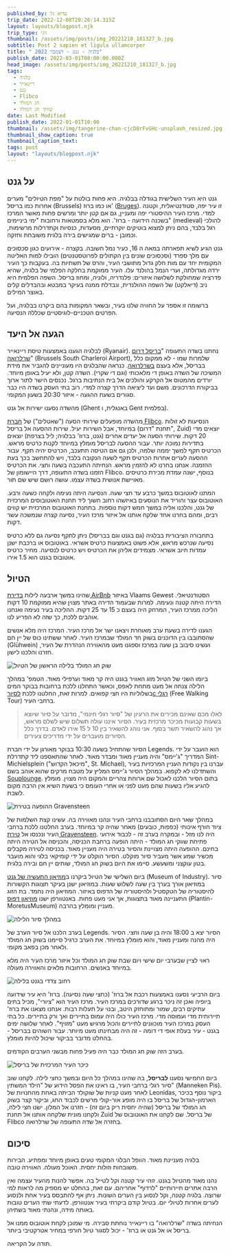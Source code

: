 ```yaml
---
published_by: עדוא גל
trip_date: 2022-12-08T20:26:14.315Z
layout: layouts/blogpost.njk
trip_type: זוגי
thumbnail: /assets/img/posts/img_20221210_181327_b.jpg
subtitle: Post 2 sapien et ligula ullamcorper
title: " בלגיה - גנט - דצמבר 2022"
publish_date: 2022-03-01T08:00:00.000Z
head_image: /assets/img/posts/img_20221210_181327_b.jpg
tags:
  - בלגיה
  - ריינאייר
  - גנט
  - Flibco
  - חג המולד
  - שווקי חג המולד
date: Last Modified
publish_date: 2022-01-01T10:00
thumbnail: /assets/img/tangerine-chan-cjcD8rFvGHc-unsplash_resized.jpg
thumbnail_show_caption: true
thumbnail_caption_text:
tags: post
layout: "layouts/blogpost.njk"
---
```

## על גנט

גנט היא העיר השלישית בגודלה בבלגיה. היא פחות בולטת על "מפת הטיולים" מערים אחרות כמו בריסל (Brussels) או כמו ברוז' ([Bruges](https://en.wikipedia.org/wiki/Bruges)). זו עיר יפה, סטודנטיאלית, וקטנה למדי. מרכז העיר ההיסטורי יפה ומעניין, גם אם קטן יותר ומרשים פחות מאשר המרכז בשכנה הידועה - ברוז'. הוא מלא בסמטאות ורחובות "ימי ביניימים" (medieval) להולכי רגל בלבד, בהם ניתן למצוא בוטיקים יוקרתיים, מסעדות, כנסיות וקתדרלות מרשימות, וכמובן - ברים שמגישים בירה בלגית משובחת וחזקה.

גנט הגיע לשיא תפארתה במאה ה 16, כעיר נמל חשובה. בקצרה - אירועים כגון סכסוכים עם מלך ספרד (וסכסוכים שונים בין הקתולים לפרוטסטנטים) הובילו למות האליטה המקומית יחד עם מות חלק גדול מתושבי העיר, והרס של תשתיות בה. בעקבות כך העיר ירדה מגדולתה, וערי הנמל בהולנד עלו. העיר ממוקמת בחלקה הפלמי של בלגיה, שהיא פדרציה שמחולקת לשלושה איזורים: פלנדריה, ולוניה, ומחוז בריסל. השפה הפלמית היא ניב (דיאלקט) של השפה ההולנדית, ונבדלת ממנה בעיקר במבטא ובהבדלים קלים באוצר המילים.

ברשומה זו אספר על החוויה שלנו בעיר, ובשאר המקומות בהם ביקרנו בבלגיה, ועל הפרטים הטכניים-לוגיסטיים שכללה הנסיעה.

## הגעה אל היעד

לבלגיה הגענו באמצעות טיסת ריינאייר (Ryanair). נחתנו בשדה התעופה "[בריסל דרום שרלרואה](https://www.brussels-charleroi-airport.com/en)" (Brussels South Charleroi Airport), שלמרות שמו - לא ממקום כלל בבריסל, אלא בעצם [בשרלרואה](https://goo.gl/maps/j8SATLfSgNqAL9hM9). כנראה שהבלגים היו מעוניינים להגביר את מידת המשיכה של השדה באופן די מלאכותי (וגם די שקרי). השדה קטן, ולא יעיל באופן מיוחד. יורדים מהמטוס אל הקרקע והולכים אל בית הנתיבות ברגל. נכנסים הישר לתור ארוך בביקורת הדרכונים. משם ועד ליציאה הדרך קצרה למדי. רוב בתי העסק בשדה היו כבר סגורים בשעת ההגעה - איזור 20:30 בשעון המקומי.

מהשדה נסענו ישירות אל גנט (Ghent באנגלית, ו Gent בפלמית).

מהשדה מופעלים שירותי הסעה ("שאטלים") של [חברת Flibco](https://www.flibco.com/en/timetable). הנסיעות לא זולות במיוחד, אבל השירות יעיל. שירות ההסעה אל בריסל (תחנת "דרום", Zuid) יוצאים מדי 20 דקות. שירותי הסעה אל יעדים אחרים (גנט, ברוז' בבלגיה; ליל בצרפת) יוצאים בתדירות נמוכה יותר. עבור ההסעה לבריסל מומלץ במיוחד לקנות כרטיס מראש. הכרטיס תקף למשך יממה שלמה, ולכן גם אם הטיסה תתעכב, הכרטיס יהיה תקף. עבור ההסעה לערים אחרות הכרטיס תקף לשעה הנקובה בלבד, ויש להתחשב בכך בעת ההזמנה. אנחנו בחרנו לא להזמין מראש. הנחיתה התעכבה בשעה וחצי. את הכרטיס הזמנו בשדה התעופה, דרך היישומון של Flibco. בנוסף, ישנה עמדת מכירת כרטיסים מאויישת אנושית בשדה עצמו. עושה רושם שיש שם תור.

המתנו לאוטובוס במשך כרבע עד חצי שעה. הנסיעה היתה נעימה ולקחה כשעה ורבע. האוטובוס עצר והוריד את הנוסעים באיזשהו רחוב חשוך ליד תחנת האוטובוסים המרכזית של גנט, והלכנו אליה במשך חמש דקות נוספות. בתחנת האוטובוס המרכזית יש קווים רבים, ומהם בחרנו אחד שלקח אותנו אל איזור מרכז העיר, נסיעה קצרה שנמשכה עשר דקות.

בתחבורה הציבורית בבלגיה (גם בגנט וגם בבריסל) ניתן לתקף נסיעה גם ללא כרטיס נסיעה שנרכש מראש, אלא פשוט באמצעות כרטיס אשראי. באוטובוס או ברכבת ישנן עמדות חיוב אשראי. מצמידים אליהן את הכרטיס ויש כרטיס לנסיעה. מחיר כרטיס אוטובוס בגנט הוא 1.5 אירו.

## הטיול

שהינו במשך ארבעה לילות [בדירת AirBnb](https://www.airbnb.com/rooms/694590175051349421) באיזור Vlaams Gewest הסטודנטיאלי. הדירה היתה קטנה ונעימה. למרות שבעמוד הדירה באתר מצוין שהיא ממוקמת 10 דקות הליכה ממרכז העיר, המרחק היה בעצם כ 15 עד 25 דקות. ההליכה בעיר נעימה ואנחנו אוהבים ללכת, כך שזה לא הפריע לנו.

הגענו לדירה בשעת ערב מאוחרת ויצאנו ישר אל מרכז העיר. המרכז היה מלא אנשים שהסתובבו בין הדוכנים בשוק חד המולד שבמרכז העיר. לאחר ששתינו כוס של יין חם (Glühwein) ועשינו סיבוב בן שעה במרכז וספגנו מעט מהאווירה הנהדרת של העיר, חזרנו והלכנו לישון.

![שוק חג המולד בלילה הראשון של הטיול](/assets/img/posts/img_20221208_232414_b.jpg "שוק חג המולד בלילה הראשון של הטיול")

ביומו השני של הטיול מזג האוויר בגנט היה קר מאוד וערפילי מאוד. הטמפ' במהלך הלילה צנחה אל מעט מתחת לאפס, וכאשר התחלנו ללכת ברחובות בבוקר המים בשלוליות היו חצי קפואים. למרות זאת, החלטנו ללכת [לסיורc רגלי](https://www.legendstours.be/en/ghent/) (Free Walking Tour) ברחבי העיר. 

> לאלו מכם שאינם מכירים את הרעיון של "סיור רגלי חינמי", מדובר על סיור שיוצא בשעות קבועות מכיכר מרכזית בעיר. הסיור איננו עולה תשלום שיש לשלם מראש, אך נהוג להשאיר תשר בסוף. אני נוהג להשאיר בין 10 ל 15 אירו לאדם. בדרך כלל הסיורים מועברים על ידי מדריכים צעירים. 

הסיור שהתחיל בשעה 10:30 בבוקר מאורגן על ידי חברת Legends. הוא הועבר על ידי המדריך "ג'יימס" והיה מעניין מאוד ומבדר מאוד. לאחר שהתאספנו ליד קתדרלת Sint-Michielsplein ("מיכאל הקדוש", St. Michael), עברנו בין נקודות העניין המרכזיות בעיר והשתדלנו לא לקפוא. במהלך הסיור ג'יימס המליץ על מטבח מרקים שהוא אוהב בשם [Souplounge](https://goo.gl/maps/FpWLLwJhVpbkAAkQ9). בתום הסיור הלכנו לאכול שם ארוחת צהריים והמקום היה מצוין. מומלץ להגיע אליו בשעות שהם מעט לפני או אחרי העומס כי בשעת השיא אין הרבה מקום לשבת.

![ההופעה בטירת Gravensteen](/assets/img/posts/img_20221209_201744_b.jpg "ההופעה בטירת Gravensteen")

במהלך שאר היום הסתובבנו ברחבי העיר ונהנו מאווירה בה. עשינו קצת השלמות של ציוד חורף איכותי (כפפות, כובעים) מאחר שהיה קר במיוחד. בערב החלטנו ללכת ברחבי העיר ונכנסו אל [טירת Gravensteen](https://en.wikipedia.org/wiki/Gravensteen). היה לנו מזל - ובמקרה בערב זה - לכבוד אירועי פתיחת שווקי חג המולד - היתה הופעה ברחבת הכניסה, והכניסה אל הטירה היתה בחינם. ההופעה היתה מצויינת והסיור בטירה היה מעניין מאוד. בכניסה לטירה מקבלים מכשיר שמע אשר מעביר סיור מוקלט. הסיור הוקלט על ידי קומיקאי בלגי והוא מועבר בטון עוקצני ומשעשע. סיימו את היום בשוק חג המולד, שותים יין חם ובירה בלגית.

ביום השלישי של הטיול ביקרנו ב[מוזיאון התעשיה של גנט](https://visit.gent.be/en/see-do/museum-industry) (Museum of Industry). סיור במוזיאון אורך בערך בין שעה לשלוש שעות. במוזיאון ישנן בעיקר תצוגות הקשורות להיסטוריה של הטקסטיל ולהיסטוריה של הדפוס באיזור. המוזיאון היה נחמד. בת הזוג התעניינה מאוד בתצוגות, אך אני מעט פחות. באנטוורפן ישנו [מוזיאון דפוס](https://museumplantinmoretus.be/en) (Plantin-MoretusMuseum) מעניין ומומלץ בהרבה.

![במהלך סיור הלילה](/assets/img/posts/p1020540_b.jpg "במהלך סיור הלילה")

בערב הלכנו אל סיור הערב של Legends. הסיור יצא ב 18:00 והיה בן שעה וחצי. הסיור היה מהנה ומעניין מאוד, והוא מומלץ במיוחד. את הערב כרגיל סיימנו בשוק חג המולד ולאחר מכן בפאב מקומי.

ראוי לציין שבערבי יום שישי ויום שבת שוק חג המולד וכל איזור מרכז העיר היה מלא במיוחד באנשים. הרחובות מלאים והאווירה מעולה.

![רחוב צדדי בגנט בלילה](/assets/img/posts/img_20221211_195643_b.jpg "רחוב צדדי בגנט בלילה")

ביום הרביעי נסענו באמצעות רכבת אל ברוז' (כחצי שעה נסיעה). ברוז' היא עיר שידועה ביופיה ואכן זה ניכר ברגע שדורכים במרכז העיר. מרכז העיר הוא "ציורי", מכיל בתים עתיקים רבים, שמור ומתוחזק היטב, ובנוי על תעלות רבות. אנחנו מצאנו את ברוז' תיירותית מדי ועמוסה מדי. מרכז העיר כולו היה עמוס בתיירים ואך ורק בתיירים. כל בתי העסק במרכז העיר מוכוונים לתיירים והכול מרגיש מעט "מזויף". לאחר שלושה ימים בגנט - עיר בעלת אופי די דומה - זה היה מבחינתו מעט מיותר. עבור השוהים בבריסל - בהחלט מדובר בביקור שיכול להיות מומלץ.

בערב הזה שוק חג המולד כבר היה פעיל פחות מבשני הערבים הקודמים. 

![כיכר העיר המרכזית של בריסל](/assets/img/posts/img_20221212_145253_b.jpg "כיכר העיר המרכזית של בריסל")

ביום החמישי נסענו **לבריסל**, בה שהינו במהלך כל היום ובמשך כחצי לילה. לקחנו שוב סיור רגלי ברחבי העיר, בו ראינו את הפסל הידוע של "הילד המשתין" (Manneken Pis). לאחר מעט קניות של שוקולד הביתה באחת מהחנויות של Leonidas, ביקור נוסף בכיכר הארמון-הגדול של בריסל בו היה מופע אור-קולי מרשים לכבוד החג, וביקור קצר בשוק חג המולד של בריסל (שהיה יחסית ריק ביום זה) - חזרנו אל המלון. ישנו חצי לילה, ולקחנו מונית שלקחה אותנו אל תחנת Zuid של בריסל. שם לקחנו את האוטובוס של Flibco בחזרה אל שדה התעופה של שרלרואה.

## סיכום

בלגיה מעניינת מאוד. הוופל הבלגי המקומי טעים באופן מיוחד ומפתיע. הבירות משובחות וזולות יחסית. האוכל מעולה. האווירה טובה. 

נהנו מאוד מהטיול בגנט. זוהי עיר קטנה וקל לטייל בה. אפשר להנות מהעיר עצמה ואין הרבה אתרים תיירותיים "לרדוף" אחריהם. עם זאת, בהחלט יש מספיק מה לראות למי שרוצה. בלגיה קטנה, וקל לנסוע בין הערים השונות. ניתן אף להתבסס בעיר אחת ולנסוע לערים אחרות לטיולי יום. בטיול קודם ביקרתי בעיר אנטוורפן. לדעתי שתי הערים טובות באותה מידה, ונהנתי מאוד בשתיהן.

הנחיתה בשדה "שרלרואה" בו ריינאייר נוחתת סבירה. מי שמוכן לקחת אוטובוס ממנו אל בריסל או אל גנט או ברוז' - יכול לסגור טיול חורפי במחיר אטרקטיבי ביותר.

תודה על הקריאה.